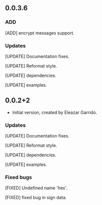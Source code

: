 ## 0.0.3.6

### ADD
[ADD] encrypt messages support.

### Updates
[UPDATE] Documentation fixes.

[UPDATE] Reformat style.

[UPDATE] dependencies.

[UPDATE] examples.

## 0.0.2+2

- Initial version, created by Eleazar Garrido.

### Updates
[UPDATE] Documentation fixes.

[UPDATE] Reformat style.

[UPDATE] dependencies.

[UPDATE] examples.

### Fixed bugs
[FIXED] Undefined name 'hex'.

[FIXED] fixed bug in sign data.
